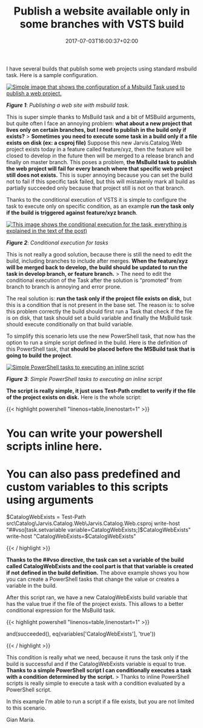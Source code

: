 ﻿---
title: "Publish a website available only in some branches with VSTS build"
description: ""
date: 2017-07-03T16:00:37+02:00
draft: false
tags: [build,PowerShell,VSTS]
categories: [Tfs]
---
I have several builds that publish some web projects using standard msbuild task. Here is a sample configuration.

[![Simple image that shows the configuration of a Msbuild Task used to publish a web project.](https://www.codewrecks.com/blog/wp-content/uploads/2017/07/image_thumb.png "Publishing a web site with msbuild task.")](https://www.codewrecks.com/blog/wp-content/uploads/2017/07/image.png)

 ***Figure 1***: *Publishing a web site with msbuild task.*

This is super simple thanks to MsBuild task and a bit of MSBuild arguments, but quite often I face an annoying problem:  **what about a new project that lives only on certain branches, but I need to publish in the build only if exists?** >  **Sometimes you need to execute some task in a build only if a file exists on disk (ex: a csproj file)** Suppose this new Jarvis.Catalog.Web project exists today in a feature called feature/xyz, then the feature will be closed to develop in the future then will be merged to a release branch and finally on master branch. This poses a problem,  **the MsBuild task to publish the web project will fail for every branch where that specific web project still does not exists.** This is super annoying because you can set the build not to fail if this specific task failed, but this will mistakenly mark all build as partially succeeded only because that project still is not on that branch.

Thanks to the conditional execution of VSTS it is simple to configure the task to execute only on specific condition, as an example  **run the task only if the build is triggered against feature/xyz branch**.

[![This image shows the conditional execution for the task, everything is explained in the text of the post)](https://www.codewrecks.com/blog/wp-content/uploads/2017/07/image_thumb-1.png "Conditional execution for tasks")](https://www.codewrecks.com/blog/wp-content/uploads/2017/07/image-1.png)

 ***Figure 2***: *Conditional execution for tasks*

This is not really a good solution, because there is still the need to edit the build, including branches to include after merges.  **When the feature/xyz will be merged back to develop, the build should be updated to run the task in develop branch, or feature branch.** > The need to edit the conditional execution of the Task after the solution is “promoted” from branch to branch is annoying and error prone.

The real solution is:  **run the task only if the project file exists on disk,** but this is a condition that is not present in the base set. The reason is: to solve this problem correctly the build should first run a Task that check if the file is on disk, that task should set a build variable and finally the MsBuild task should execute conditionally on that build variable.

To simplify this scenario lets use the new PowerShell task, that now has the option to run a simple script defined in the build. Here is the definition of this PowerShell task, that  **should be placed before the MSBuild task that is going to build the project**.

[![Simple PowerShell tasks to executing an inline script](https://www.codewrecks.com/blog/wp-content/uploads/2017/07/image_thumb-2.png "Simple PowerShell tasks to executing an inline script")](https://www.codewrecks.com/blog/wp-content/uploads/2017/07/image-2.png)

 ***Figure 3***: *Simple PowerShell tasks to executing an inline script*

 **The script is really simple, it just uses Test-Path cmdlet to verify if the file of the project exists on disk.** Here is the whole script:

{{< highlight powershell "linenos=table,linenostart=1" >}}


# You can write your powershell scripts inline here. 
# You can also pass predefined and custom variables to this scripts using arguments
$CatalogWebExists = Test-Path src\Catalog\Jarvis.Catalog.Web\Jarvis.Catalog.Web.csproj
write-host "##vso[task.setvariable variable=CatalogWebExists;]$CatalogWebExists"
write-host "CatalogWebExists=$CatalogWebExists"

{{< / highlight >}}

 **Thanks to the ##vso directive, the task can set a variable of the build called CatalogWebExists and the cool part is that that variable is created if not defined in the build definition.** The above example shows you how you can create a PowerShell tasks that change the value or creates a variable in the build.

After this script ran, we have a new CatalogWebExists build variable that has the value true if the file of the project exists. This allows to a better conditional expression for the MsBuild task.

{{< highlight powershell "linenos=table,linenostart=1" >}}


and(succeeded(), eq(variables['CatalogWebExists'], 'true'))

{{< / highlight >}}

This condition is really what we need, because it runs the task only if the build is successful and if the CatalogWebExists variable is equal to true.  **Thanks to a simple PowerShell script I can conditionally executes a task with a condition determined by the script.** > Thanks to inline PowerShell scripts is really simple to execute a task with a condition evaluated by a PowerShell script.

In this example I’m able to run a script if a file exists, but you are not limited to this scenario.

Gian Maria.
